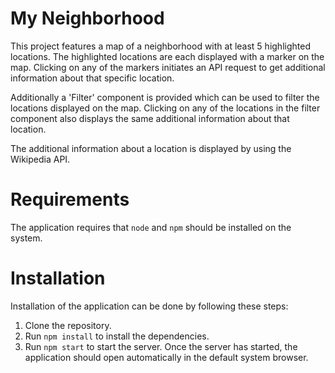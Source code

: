 # My Neighborhood

This project features a map of a neighborhood with at least 5 highlighted locations. The highlighted locations are each displayed with a marker on the map. Clicking on any of the markers initiates an API request to get additional information about that specific location.

Additionally a 'Filter' component is provided which can be used to filter the locations displayed on the map. Clicking on any of the locations in the filter component also displays the same additional information about that location.

The additional information about a location is displayed by using the Wikipedia API.

# Requirements

The application requires that `node` and `npm` should be installed on the system.

# Installation

Installation of the application can be done by following these steps:

1.  Clone the repository.
2.  Run `npm install` to install the dependencies.
3.  Run `npm start` to start the server. Once the server has started, the application should open automatically in the default system browser.
